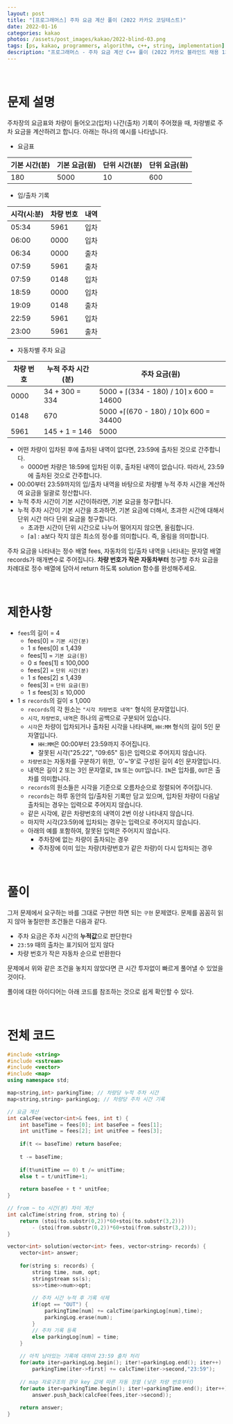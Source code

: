```yaml
---
layout: post
title: "[프로그래머스] 주차 요금 계산 풀이 (2022 카카오 코딩테스트)"
date: 2022-01-16
categories: kakao
photos: /assets/post_images/kakao/2022-blind-03.png
tags: [ps, kakao, programmers, algorithm, c++, string, implementation]
description: "프로그래머스 - 주차 요금 계산 C++ 풀이 (2022 카카오 블라인드 채용 1차 코딩테스트)"
---
```


<br>

# 문제 설명

주차장의 요금표와 차량이 들어오고(입차) 나간(출차) 기록이 주어졌을 때, 차량별로 주차 요금을 계산하려고 합니다. 아래는 하나의 예시를 나타냅니다.

- 요금표

기본 시간(분) | 기본 요금(원) | 단위 시간(분) | 단위 요금(원)
---|---|---|---
180|5000|10|600


- 입/출차 기록
  
시각(시:분)|차량 번호|내역
---|---|---
05:34|5961|입차
06:00|0000|입차
06:34|0000|출차
07:59|5961|출차
07:59|0148|입차
18:59|0000|입차
19:09|0148|출차
22:59|5961|입차
23:00|5961|출차

- 자동차별 주차 요금
  
차량 번호|누적 주차 시간(분)|주차 요금(원)
---|---|---
0000|34 + 300 = 334|5000 + ⌈(334 - 180) / 10⌉ x 600 = 14600
0148|670|5000 +⌈(670 - 180) / 10⌉x 600 = 34400
5961|145 + 1 = 146|5000

- 어떤 차량이 입차된 후에 출차된 내역이 없다면, 23:59에 출차된 것으로 간주합니다.
    - 0000번 차량은 18:59에 입차된 이후, 출차된 내역이 없습니다. 따라서, 23:59에 출차된 것으로 간주합니다.
- 00:00부터 23:59까지의 입/출차 내역을 바탕으로 차량별 누적 주차 시간을 계산하여 요금을 일괄로 정산합니다.
- 누적 주차 시간이 기본 시간이하라면, 기본 요금을 청구합니다.
- 누적 주차 시간이 기본 시간을 초과하면, 기본 요금에 더해서, 초과한 시간에 대해서 단위 시간 마다 단위 요금을 청구합니다.
    - 초과한 시간이 단위 시간으로 나누어 떨어지지 않으면, 올림합니다.
    - ⌈a⌉ : a보다 작지 않은 최소의 정수를 의미합니다. 즉, 올림을 의미합니다.

주차 요금을 나타내는 정수 배열 fees, 자동차의 입/출차 내역을 나타내는 문자열 배열 records가 매개변수로 주어집니다. **차량 번호가 작은 자동차부터** 청구할 주차 요금을 차례대로 정수 배열에 담아서 return 하도록 solution 함수를 완성해주세요.

<br>

# 제한사항

- `fees`의 길이 = 4
    - fees[0] = `기본 시간(분)`
    - 1 ≤ fees[0] ≤ 1,439
    - fees[1] = `기본 요금(원)`
    - 0 ≤ fees[1] ≤ 100,000
    - fees[2] = `단위 시간(분)`
    - 1 ≤ fees[2] ≤ 1,439
    - fees[3] = `단위 요금(원)`
    - 1 ≤ fees[3] ≤ 10,000
- 1 ≤ `records`의 길이 ≤ 1,000
  - `records`의 각 원소는 `"시각 차량번호 내역"` 형식의 문자열입니다.
  - `시각`, `차량번호`, `내역`은 하나의 공백으로 구분되어 있습니다.
  - `시각`은 차량이 입차되거나 출차된 시각을 나타내며, `HH:MM` 형식의 길이 5인 문자열입니다.
    - `HH:MM`은 00:00부터 23:59까지 주어집니다.
    - 잘못된 시각("25:22", "09:65" 등)은 입력으로 주어지지 않습니다.
  - `차량번호`는 자동차를 구분하기 위한, `0'~'9'로 구성된 길이 4인 문자열입니다.
  - 내역은 길이 2 또는 3인 문자열로, `IN` 또는 `OUT`입니다. `IN`은 입차를, `OUT`은 출차를 의미합니다.
  - `records`의 원소들은 시각을 기준으로 오름차순으로 정렬되어 주어집니다.
  - `records`는 하루 동안의 입/출차된 기록만 담고 있으며, 입차된 차량이 다음날 출차되는 경우는 입력으로 주어지지 않습니다.
  - 같은 시각에, 같은 차량번호의 내역이 2번 이상 나타내지 않습니다.
  - 마지막 시각(23:59)에 입차되는 경우는 입력으로 주어지지 않습니다.
  - 아래의 예를 포함하여, 잘못된 입력은 주어지지 않습니다.
    - 주차장에 없는 차량이 출차되는 경우
    - 주차장에 이미 있는 차량(차량번호가 같은 차량)이 다시 입차되는 경우

<br>

# 풀이

그저 문제에서 요구하는 바를 그대로 구현만 하면 되는 `구현` 문제였다. 문제를 꼼꼼히 읽지 않아 놓칠만한 조건들은 다음과 같다.

- 주차 요금은 주차 시간의 **누적값**으로 판단한다
- `23:59` 때의 출차는 표기되어 있지 않다
- 차량 번호가 작은 자동차 순으로 반환한다

문제에서 위와 같은 조건을 놓치지 않았다면 큰 시간 투자없이 빠르게 풀어낼 수 있었을 것이다.

풀이에 대한 아이디어는 아래 코드를 참조하는 것으로 쉽게 확인할 수 있다.

<br>

# 전체 코드

```c++
#include <string>
#include <sstream>
#include <vector>
#include <map>
using namespace std;

map<string,int> parkingTime; // 차량당 누적 주차 시간
map<string,string> parkingLog; // 차량당 주차 시간 기록

// 요금 계산
int calcFee(vector<int>& fees, int t) {
    int baseTime = fees[0]; int baseFee = fees[1];
    int unitTime = fees[2]; int unitFee = fees[3];
    
    if(t <= baseTime) return baseFee;
    
    t -= baseTime;
    
    if(t%unitTime == 0) t /= unitTime;
    else t = t/unitTime+1;
    
    return baseFee + t * unitFee;
}

// from ~ to 시간(분) 차이 계산
int calcTime(string from, string to) {
    return (stoi(to.substr(0,2))*60+stoi(to.substr(3,2)))
        - (stoi(from.substr(0,2))*60+stoi(from.substr(3,2)));    
}

vector<int> solution(vector<int> fees, vector<string> records) {
    vector<int> answer;
    
    for(string s: records) {
        string time, num, opt;
        stringstream ss(s);
        ss>>time>>num>>opt;
        
        // 주차 시간 누적 후 기록 삭제
        if(opt == "OUT") {
            parkingTime[num] += calcTime(parkingLog[num],time);
            parkingLog.erase(num);
        }
        // 주차 기록 등록
        else parkingLog[num] = time;
    }
    
    // 아직 남아있는 기록에 대하여 23:59 출차 처리
    for(auto iter=parkingLog.begin(); iter!=parkingLog.end(); iter++)
        parkingTime[iter->first] += calcTime(iter->second,"23:59");
    
    // map 자료구조의 경우 key 값에 따른 자동 정렬 (낮은 차량 번호부터)
    for(auto iter=parkingTime.begin(); iter!=parkingTime.end(); iter++)
        answer.push_back(calcFee(fees,iter->second));
        
    return answer;
}
```